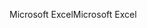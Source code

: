 <span data-ttu-id="d5ab5-101">Microsoft Excel</span><span class="sxs-lookup"><span data-stu-id="d5ab5-101">Microsoft Excel</span></span>